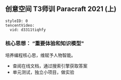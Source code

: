 ## 创意空间 T3师训 Paracraft 2021 (上)


```@TencentVideo
styleID: 0
tencentVideo:
  vid: d3311tiqhfy

```

### 核心思想： “重要体验和知识模型"
培养编程核心思，维赋予人物智能。

- 查阅在线文档，通过搜索引擎获取答案
- 单元测试，独立小项目，做实验